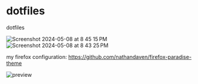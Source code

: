 # dotfiles
dotfiles

<img alt="Screenshot 2024-05-08 at 8 45 15 PM" src="https://github.com/nathandaven/dotfiles/assets/25095231/b7cc31f5-59b1-480d-b61b-8d7d39bb1dbb">


<img alt="Screenshot 2024-05-08 at 8 43 25 PM" src="https://github.com/nathandaven/dotfiles/assets/25095231/8019500e-f026-48d5-bcf4-41672d8b64fd">


my firefox configuration:
https://github.com/nathandaven/firefox-paradise-theme 

![preview](https://github.com/nathandaven/dotfiles/assets/25095231/c0feddd8-6c40-4548-a43f-71bcc159d8af)
